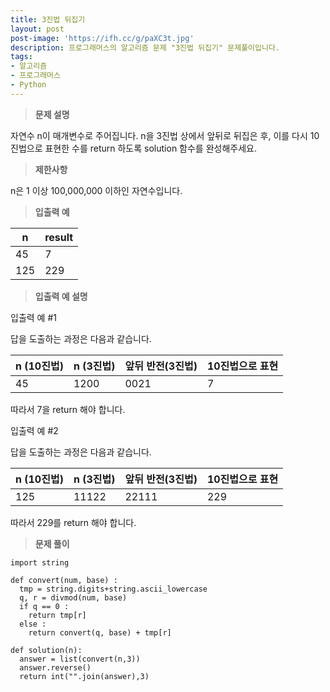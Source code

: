 ```yaml
---
title: 3진법 뒤집기
layout: post
post-image: 'https://ifh.cc/g/paXC3t.jpg'
description: 프로그래머스의 알고리즘 문제 "3진법 뒤집기" 문제풀이입니다.
tags:
- 알고리즘
- 프로그래머스
- Python
---
```



>**문제 설명**

자연수 n이 매개변수로 주어집니다. n을 3진법 상에서 앞뒤로 뒤집은 후, 이를 다시 10진법으로 표현한 수를 return 하도록 solution 함수를 완성해주세요.

>**제한사항**


n은 1 이상 100,000,000 이하인 자연수입니다.


>**입출력 예**

| n | result |
|--|--|
| 45 | 7 |
| 125 | 229 |

>**입출력 예 설명**

입출력 예 #1


답을 도출하는 과정은 다음과 같습니다.


| n (10진법) | n (3진법) | 앞뒤 반전(3진법) | 10진법으로 표현 |
|--|--|--|--|
| 45 | 1200 | 0021 | 7 |


따라서 7을 return 해야 합니다.


입출력 예 #2


답을 도출하는 과정은 다음과 같습니다.


| n (10진법) | n (3진법) | 앞뒤 반전(3진법) | 10진법으로 표현 |
|--|--|--|--|
| 125 | 11122 | 22111 | 229 |


따라서 229를 return 해야 합니다.


>**문제 풀이**

	import string
	​
	def convert(num, base) :
	  tmp = string.digits+string.ascii_lowercase
	  q, r = divmod(num, base)
	  if q == 0 :
	    return tmp[r] 
	  else :
	    return convert(q, base) + tmp[r]
	  
	def solution(n):
	  answer = list(convert(n,3))
	  answer.reverse()
	  return int("".join(answer),3)






